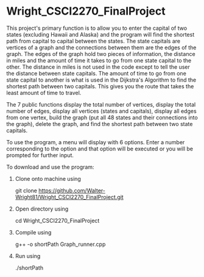 # Wright_CSCI2270_FinalProject

This project's primary function is to allow you to enter the capital of two states (excluding Hawaii and Alaska) and the program will find the shortest path from capital to capital between the states. The state capitals are vertices of a graph and the connections between them are the edges of the graph. The edges of the graph hold two pieces of information, the distance in miles and the amount of time it takes to go from one state capital to the other. The distance in miles is not used in the code except to tell the user the distance between state capitals. The amount of time to go from one state capital to another is what is used in the Dijkstra's Algorithm to find the shortest path between two capitals. This gives you the route that takes the least amount of time to travel.

The 7 public functions display the total number of vertices, display the total number of edges, display all vertices (states and capitals), display all edges from one vertex, build the graph (put all 48 states and their connections into the graph), delete the graph, and find the shortest path between two state capitals.

To use the program, a menu will display with 6 options. Enter a number corresponding to the option and that option will be executed or you will be prompted for further input.

To download and use the program:

1. Clone onto machine using
    
    git clone https://github.com/Walter-Wright81/Wright_CSCI2270_FinalProject.git
    
2. Open directory using
    
    cd Wright_CSCI2270_FinalProject
    
3. Compile using
    
    g++ -o shortPath Graph_runner.cpp

4. Run using
    
    ./shortPath
